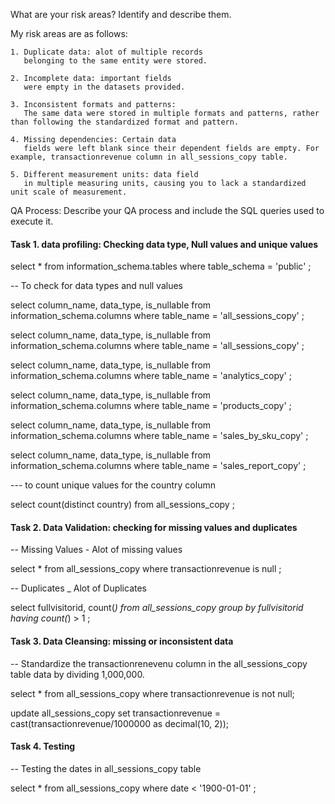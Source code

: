 What are your risk areas? Identify and describe them.

My risk areas are as follows:

    1. Duplicate data: alot of multiple records 
       belonging to the same entity were stored.

    2. Incomplete data: important fields
       were empty in the datasets provided.

    3. Inconsistent formats and patterns: 
       The same data were stored in multiple formats and patterns, rather than following the standardized format and pattern.

    4. Missing dependencies: Certain data 
       fields were left blank since their dependent fields are empty. For example, transactionrevenue column in all_sessions_copy table.

    5. Different measurement units: data field
       in multiple measuring units, causing you to lack a standardized unit scale of measurement.



QA Process:
Describe your QA process and include the SQL queries used to execute it.

#### Task 1.  data profiling: Checking data type, Null values and unique values

select		*
from		information_schema.tables
where		table_schema = 'public'
;

-- To check for data types and null values

select		column_name,
			data_type,
			is_nullable
from		information_schema.columns
where		table_name = 'all_sessions_copy'
;

select		column_name,
			data_type,
			is_nullable
from		information_schema.columns
where		table_name = 'all_sessions_copy'
;

select		column_name,
			data_type,
			is_nullable
from		information_schema.columns
where		table_name = 'analytics_copy'
;

select		column_name,
			data_type,
			is_nullable
from		information_schema.columns
where		table_name = 'products_copy'
;

select		column_name,
			data_type,
			is_nullable
from		information_schema.columns
where		table_name = 'sales_by_sku_copy'
;

select		column_name,
			data_type,
			is_nullable
from		information_schema.columns
where		table_name = 'sales_report_copy'
;

--- to count unique values for the country column

select		count(distinct country)
from		all_sessions_copy
;

#### Task 2. Data Validation: checking for missing values and duplicates

--   Missing Values - Alot of missing values

select		*
from		all_sessions_copy
where		transactionrevenue is null
;

--  Duplicates _ Alot of Duplicates

select		fullvisitorid,
			count(*)
from		all_sessions_copy
group by	fullvisitorid
having 		count(*) > 1
;


#### Task 3. Data Cleansing: missing or inconsistent data

--  Standardize the transactionrenevenu column in the all_sessions_copy table data by dividing 1,000,000.

select		*
from		all_sessions_copy
where		transactionrevenue is not null;

update		all_sessions_copy
set			transactionrevenue = cast(transactionrevenue/1000000 as decimal(10, 2));


#### Task 4.  Testing

--  Testing the dates in all_sessions_copy table

select		*
from		all_sessions_copy
where		date < '1900-01-01'
;
